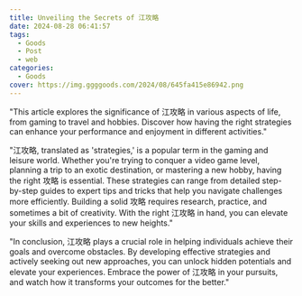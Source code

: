 ```yaml
---
title: Unveiling the Secrets of 江攻略
date: 2024-08-28 06:41:57
tags:
  - Goods
  - Post
  - web
categories:
  - Goods
cover: https://img.ggggoods.com/2024/08/645fa415e86942.png
---
```


"This article explores the significance of 江攻略 in various aspects of life, from gaming to travel and hobbies. Discover how having the right strategies can enhance your performance and enjoyment in different activities."

"江攻略, translated as 'strategies,' is a popular term in the gaming and leisure world. Whether you're trying to conquer a video game level, planning a trip to an exotic destination, or mastering a new hobby, having the right 攻略 is essential. These strategies can range from detailed step-by-step guides to expert tips and tricks that help you navigate challenges more efficiently. Building a solid 攻略 requires research, practice, and sometimes a bit of creativity. With the right 江攻略 in hand, you can elevate your skills and experiences to new heights."

"In conclusion, 江攻略 plays a crucial role in helping individuals achieve their goals and overcome obstacles. By developing effective strategies and actively seeking out new approaches, you can unlock hidden potentials and elevate your experiences. Embrace the power of 江攻略 in your pursuits, and watch how it transforms your outcomes for the better."
